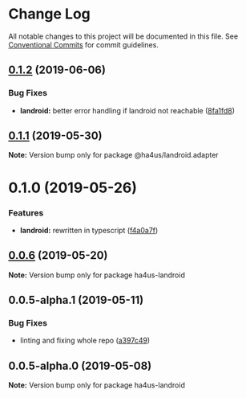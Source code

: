 # Change Log

All notable changes to this project will be documented in this file.
See [Conventional Commits](https://conventionalcommits.org) for commit guidelines.

## [0.1.2](https://github.com/ha4us/ha4us/compare/@ha4us/landroid.adapter@0.1.1...@ha4us/landroid.adapter@0.1.2) (2019-06-06)


### Bug Fixes

* **landroid:** better error handling if landroid not reachable ([8fa1fd8](https://github.com/ha4us/ha4us/commit/8fa1fd8))





## [0.1.1](https://github.com/ha4us/ha4us/compare/@ha4us/landroid.adapter@0.1.0...@ha4us/landroid.adapter@0.1.1) (2019-05-30)

**Note:** Version bump only for package @ha4us/landroid.adapter





# 0.1.0 (2019-05-26)


### Features

* **landroid:** rewritten in typescript ([f4a0a7f](https://github.com/ha4us/ha4us/commit/f4a0a7f))





## [0.0.6](https://github.com/ha4us/ha4us/compare/ha4us-landroid@0.0.5-alpha.1...ha4us-landroid@0.0.6) (2019-05-20)

**Note:** Version bump only for package ha4us-landroid





## 0.0.5-alpha.1 (2019-05-11)


### Bug Fixes

* linting and fixing whole repo ([a397c49](https://github.com/ha4us/ha4us/commit/a397c49))





## 0.0.5-alpha.0 (2019-05-08)

**Note:** Version bump only for package ha4us-landroid
